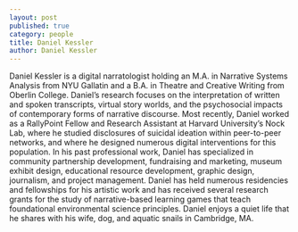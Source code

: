 ```yaml
---
layout: post
published: true
category: people
title: Daniel Kessler
author: Daniel Kessler
---
```

Daniel Kessler is a digital narratologist holding an M.A. in Narrative Systems Analysis from NYU Gallatin and a B.A. in Theatre and Creative Writing from Oberlin College. Daniel’s research focuses on the interpretation of written and spoken transcripts, virtual story worlds, and the psychosocial impacts of contemporary forms of narrative discourse. Most recently, Daniel worked as a RallyPoint Fellow and Research Assistant at Harvard University’s Nock Lab, where he studied disclosures of suicidal ideation within peer-to-peer networks, and where he designed numerous digital interventions for this population. In his past professional work, Daniel has specialized in community partnership development, fundraising and marketing, museum exhibit design, educational resource development, graphic design, journalism, and project management. Daniel has held numerous residencies and fellowships for his artistic work and has received several research grants for the study of narrative-based learning games that teach foundational environmental science principles. Daniel enjoys a quiet life that he shares with his wife, dog, and aquatic snails in Cambridge, MA.